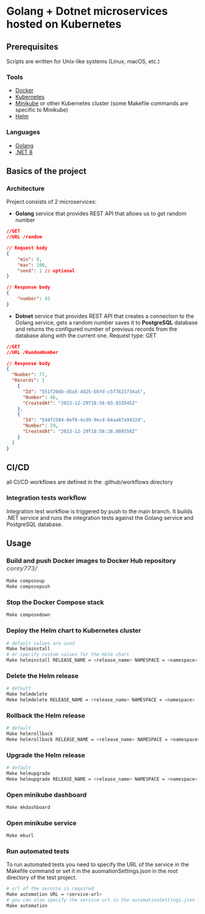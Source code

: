# Golang + Dotnet microservices hosted on Kubernetes
## Prerequisites
Scripts are written for Unix-like systems (Linux, macOS, etc.)

### Tools
- [Docker](https://www.docker.com/)
- [Kubernetes](https://kubernetes.io/)
- [Minikube](https://kubernetes.io/docs/tasks/tools/install-minikube/) or other Kubernetes cluster (some Makefile commands are specific to Minikube)
- [Helm](https://helm.sh/)
### Languages
- [Golang](https://golang.org/)
- [.NET 8](https://dotnet.microsoft.com/)

## Basics of the project
### Architecture
Project consists of 2 microservices:
- **Golang** service that provides REST API that allows us to get random number   


```json
//GET 
//URL /random

// Request body
{
    "min": 0,
    "max": 100,
    "seed": 1 // optional
}
```
```json
// Response body
{
    "number": 42
}
```
- **Dotnet** service that provides REST API that creates a connection to the Golang service, gets a random number saves it to **PostgreSQL** database and returns the configured number of previous records from the database along with the current one.
Request type: GET

```json
//GET
//URL /RandomNumber
```

```json
// Response body
{
  "Number": 77,
  "Records": [
    {
      "Id": "551f20db-d5a5-4825-bbfd-c5f7623734a5",
      "Number": 46,
      "CreatedAt": "2023-12-29T18:56:03.033545Z"
    },
    {
      "Id": "544f2584-8ef0-4cd9-9ec4-b4aa87a9432d",
      "Number": 29,
      "CreatedAt": "2023-12-29T18:58:28.888558Z"
    }
  ]
}
```

## CI/CD 
all CI/CD workflows are defined in the .github/workflows directory

### Integration tests workflow
Integration test workflow is triggered by push to the main branch.
It builds .NET service and runs the integration tests against the Golang service and PostgreSQL database.

## Usage
### Build and push Docker images to Docker Hub repository <span style="color:grey">*corey773/*</span>
```bash
Make composeup
Make composepush
```

### Stop the Docker Compose stack
```bash
Make composedown
```

### Deploy the Helm chart to Kubernetes cluster
```bash
# default values are used
Make helminstall 
# or specify custom values for the Helm chart
Make helminstall RELEASE_NAME = <release_name> NAMESPACE = <namespace> VALUES_FILE = <values_file>
```

### Delete the Helm release
```bash
# default
Make helmdelete
Meke helmdelete RELEASE_NAME = <release_name> NAMESPACE = <namespace>
```

### Rollback the Helm release
```bash
# default
Make helmrollback
Meke helmrollback RELEASE_NAME = <release_name> NAMESPACE = <namespace> REVISION = <revision>
```

### Upgrade the Helm release
```bash
# default
Make helmupgrade
Meke helmupgrade RELEASE_NAME = <release_name> NAMESPACE = <namespace> VALUES_FILE = <values_file>
```

### Open minikube dashboard
```bash
Make mkdashboard
```

### Open minikube service
```bash
Make mkurl
```

### Run automated tests
To run automated tests you need to specify the URL of the service in the Makefile command or set it in the auomationSettings.json in the root directory of the test project.

```bash
# url of the service is required
Make automation URL = <service-url>
# you can also specify the service url in the automationSettings.json file and run 
Make automation
```


